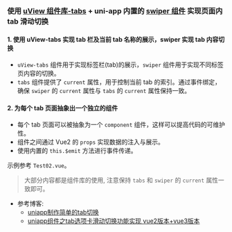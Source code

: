 ### 使用 [uView 组件库-tabs](https://uviewui.com/components/tabs.html) + uni-app 内置的 [swiper 组件](https://uniapp.dcloud.net.cn/component/swiper.html) 实现页面内 tab 滑动切换

#### 1. 使用 uView-tabs 实现 tab 栏及当前 tab 名称的展示，swiper 实现 tab 内容切换

- `uView-tabs` 组件用于实现标签栏(tab)的展示，`swiper` 组件用于实现不同标签页内容的切换。
- `tabs` 组件提供了 `current` 属性，用于控制当前 tab 的索引。通过事件绑定，确保 `swiper` 的 `current` 属性与 `tabs` 的
  `current` 属性保持一致。

#### 2. 为每个 tab 页面抽象出一个独立的组件

- 每个 tab 页面可以被抽象为一个 `component` 组件，这样可以提高代码的可维护性。
- 组件之间通过 Vue2 的 `props` 实现数据的注入与展示。
- 使用内置的 `this.$emit` 方法进行事件传递。

示例参考 `Test02.vue`。

> 大部分内容都是组件库的使用, 注意保持 `tabs` 和 `swiper` 的 `current` 属性一致即可。

- 参考博客:
    - [uniapp制作简单的tab切换](https://blog.csdn.net/weixin_54721820/article/details/136322010)
    - [uniapp组件之tab选项卡滑动切换功能实现 vue2版本+vue3版本](https://blog.csdn.net/weixin_42220130/article/details/139411023)
